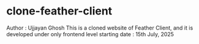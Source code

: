 # clone-feather-client
Author : Ujjayan Ghosh
This is a cloned website of Feather Client, and it is developed under only frontend level
starting date : 15th July, 2025
